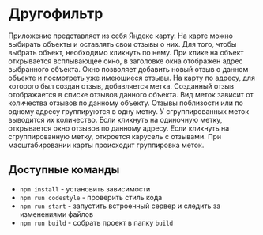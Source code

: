 # Другофильтр

Приложение представляет из себя Яндекс карту. На карте можно выбирать объекты и оставлять свои отзывы о них. 
Для того, чтобы выбрать объект, необходимо кликнуть по нему. 
При клике на объект открывается всплывающее окно, в заголовке окна отображен адрес выбранного объекта. 
Окно позволяет добавить новый отзыв о данном объекте и посмотреть уже имеющиеся отзывы. 
На карту по адресу, для которого был создан отзыв, добавляется метка. Созданный отзыв отображается в списке отзывов данного объекта.
Вид меток зависит от количества отзывов по данному объекту. Отзывы поблизости или по одному адресу группируются в одну метку. У сгруппированных меток выводится их количество.
Если кликнуть на одиночную метку, открывается окно отзывов по данному адресу.
Если кликнуть на сгруппированную метку, откроется карусель с отзывами.
При масштабировании карты происходит группировка меток.



## Доступные команды
* `npm install` - установить зависимости
* `npm run codestyle` - проверить стиль кода
* `npm run start` - запустить встроенный сервер и следить за изменениями файлов
* `npm run build` - собрать проект в папку `build`
